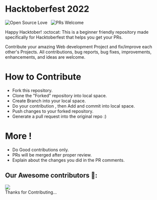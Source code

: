 # Hacktoberfest 2022

![Open Source Love](https://badges.frapsoft.com/os/v1/open-source.svg?v=102) &nbsp;
![PRs Welcome](https://img.shields.io/badge/PRs-welcome-brightgreen.svg?style=flat-square) &nbsp;

Happy Hacktober! :octocat: This is a beginner friendly repository made specifically for Hacktoberfest that helps you get your PRs.

Contribute your amazing Web development Project and fix/improve each other's Projects.
All contributions, bug reports, bug fixes, improvements, enhancements, and ideas are welcome.

# How to Contribute
- Fork this repository.
- Clone the "Forked" repository into local space.
- Create Branch into your local space.
- Do your contribution , then Add and commit into local space.
- Push changes to your forked repository.
- Generate a pull request into the original repo :)

# More !
- Do Good contributions only.
- PRs will be merged after proper review.
- Explain about the changes you did in the PR comments.

## Our Awesome contributors 🤩:
<a href="https://github.com/thamesweb/WebX-Projects/graphs/contributors">
  <img src="https://contributors-img.web.app/image?repo=thamesweb/WebX-Projects" />
</a>
<br>
Thanks for Contributing...
